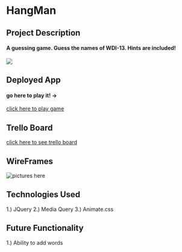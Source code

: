 # HangMan

## Project Description
#### A guessing game. Guess the names of WDI-13.  Hints are included!
![](https://i.imgur.com/8MtfdTnm.png)

## Deployed App
#### go here to play it! -> 
[click here to play game](https://ayanaguessinggame.bitballoon.com)

## Trello Board
[click here to see trello board](https://trello.com/b/bscRfgLz/wdi-project-1)

## WireFrames
![pictures here](https://i.imgur.com/wUH5Ka6m.jpg)

## Technologies Used
1.) JQuery
2.) Media Query
3.) Animate.css

## Future Functionality
1.) Ability to add words